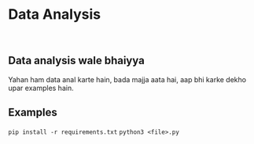 # Data Analysis

<br>

## Data analysis wale bhaiyya

Yahan ham data anal karte hain, bada majja aata hai, aap bhi karke dekho upar examples hain.

## Examples 

`pip install -r requirements.txt`
`python3 <file>.py` 

